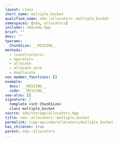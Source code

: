 ```yaml
---
layout: class
short_name: multiple_bucket
qualified_name: nda::allocators::multiple_bucket
namespaces: [nda, allocators]
includer: nda/nda.hpp
brief: ""
desc: ""
tparams:
  ChunkSize: __MISSING__
methods:
  - (constructors)
  - operator=
  - allocate
  - allocate_zero
  - deallocate
non_member_functions: []
example:
  desc: __MISSING__
  code: __MISSING__
see-also: []
signature: |
  template <int ChunkSize>
  class multiple_bucket
source: nda/storage/allocators.hpp
title: nda::allocators::multiple_bucket
permalink: /cpp-api/nda/allocators/multiple_bucket
has_children: true
parent: nda::allocators
...
```


